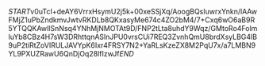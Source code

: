 $START$v0uTcI+deAY6VrrxHsymU2j5k+00xeSSjXq/AoogBQsIuwrxYnkn/lAAwFMjZ1uPbZndkmvJwtvRKDLb8QKxasyMe674c4ZO2bM4/7+Cxq6wO6aB9R5YTQQKAwIlSnNsq4YNhMjNMOTAt9D/FNP2tLta8uhdY9Wqz/GMtoRo4FolmluYb8CBz4H7sW3DRhttqnASlnJPU0vrsCUi7REQ3ZvnhQmU8brdXsyLBG4lB9uP2tiRtZoVIRULJAVYpK6Ixr4FRSY7N2+YaRLsKzeZX8M2PqU7x/a7LMBN9YL9PXUZRawU6QnDjOq28lfIzwJf$END$